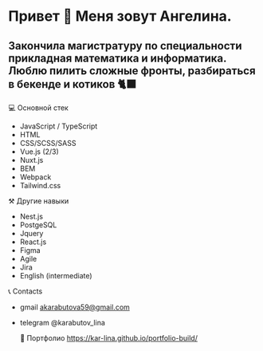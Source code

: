 
# Привет 👋 Меня зовут Ангелина. 
## Закончила магистратуру по специальности прикладная математика и информатика. Люблю пилить сложные фронты, разбираться в бекенде и котиков 🐈‍⬛


💻 Основной стек 

- JavaScript / TypeScript
- HTML
- CSS/SCSS/SASS
- Vue.js (2/3)
- Nuxt.js
- BEM
- Webpack
- Tailwind.css

⚒️ Другие навыки

- Nest.js
- PostgeSQL
- Jquery
- React.js
- Figma
- Agile
- Jira
- English (intermediate)

📞 Contacts

- gmail akarabutova59@gmail.com
- telegram @karabutov_lina

  💼 Портфолио
  https://kar-lina.github.io/portfolio-build/
